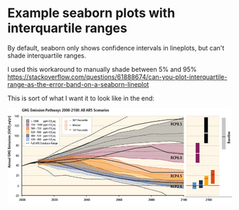 # Example seaborn plots with interquartile ranges

By default, seaborn only shows confidence intervals in lineplots, but can't shade interquartile ranges.

I used this workaround to manually shade between 5% and 95% https://stackoverflow.com/questions/61888674/can-you-plot-interquartile-range-as-the-error-band-on-a-seaborn-lineplot

This is sort of what I want it to look like in the end:

![An example plot by someone else that I'm using as my goal](image.png)
